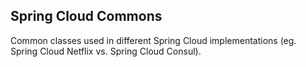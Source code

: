 ## Spring Cloud Commons

Common classes used in different Spring Cloud implementations (eg. Spring Cloud Netflix vs. Spring Cloud Consul).